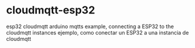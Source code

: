 # cloudmqtt-esp32
esp32 cloudmqtt arduino mqtts  example, connecting a ESP32 to the cloudmqtt instances  ejemplo, como conectar un ESP32 a una instancia de cloudmqtt

